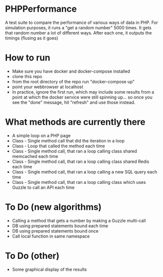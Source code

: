 # PHPPerformance
A test suite to compare the performance of various ways of data in PHP.
For simulation purposes, it runs a "get a random number" 5000 times.
It gets that random number a lot of different ways. After each one, it outputs the timings (flusing as it goes)


# How to run

- Make sure you have docker and docker-compose installed
- clone this repo
- from the root directory of the repo run "docker-compose up"
- point your webbrowser at localhost
- In practice, ignore the first run, which may include some results from a point at which the docker service were still spinning up... so once you see the "done" message, hit "refresh" and use those instead.


# What methods are currently there

- A simple loop on a PHP page
- Class - Single method call that did the iteration in a loop
- Class - Loop that called the method each time
- Class - Single method call, that ran a loop calling class shared memcached each time
- Class - Single method call, that ran a loop calling class shared Redis each time
- Class - Single method call, that ran a loop calling a new SQL query each time
- Class - Single method call, that ran a loop calling class which uses Guzzle to call an API each time


# To Do (new algorithms)

- Calling a method that gets a number by making a Guzzle multi-call
- DB using prepared statements bound each time
- DB using prepared statements bound once
- Call local function in same namespace

# To Do (other)

- Some graphical display of the results
